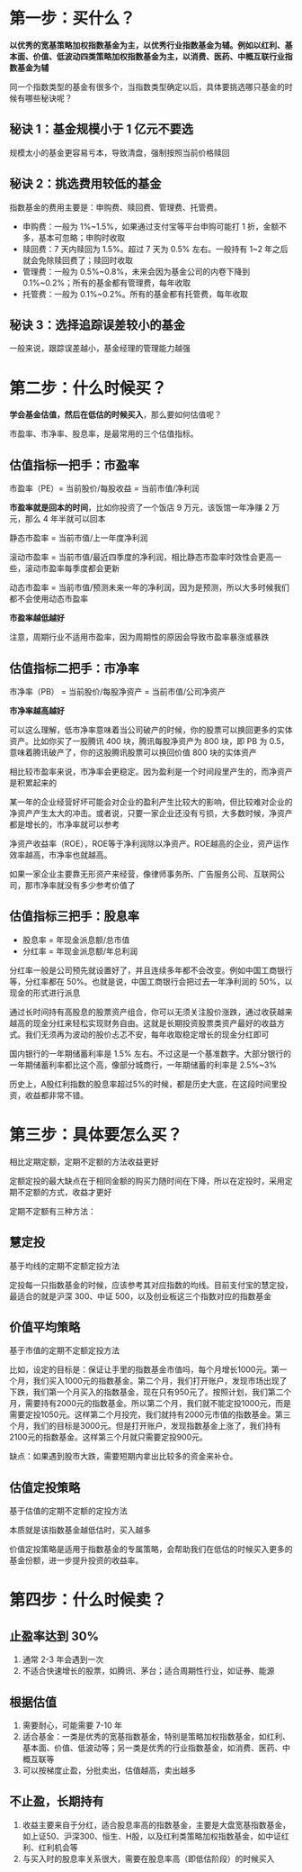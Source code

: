 # 第一步：买什么？
**以优秀的宽基策略加权指数基金为主，以优秀行业指数基金为辅。例如以红利、基本面、价值、低波动四类策略加权指数基金为主，以消费、医药、中概互联行业指数基金为辅**

同一个指数类型的基金有很多个，当指数类型确定以后，具体要挑选哪只基金的时候有哪些秘诀呢？

## 秘诀 1：基金规模小于 1 亿元不要选
规模太小的基金更容易亏本，导致清盘，强制按照当前价格赎回
## 秘诀 2：挑选费用较低的基金
指数基金的费用主要是：申购费、赎回费、管理费、托管费。

+ 申购费：一般为 1%~1.5%，如果通过支付宝等平台申购可能打 1 折，金额不多，基本可忽略；申购时收取
+ 赎回费：7 天内赎回为 1.5%。超过 7 天为 0.5% 左右。一般持有 1~2 年之后就会免除赎回费了；赎回时收取
+ 管理费：一般为 0.5%~0.8%，未来会因为基金公司的内卷下降到 0.1%~0.2%；所有的基金都有管理费，每年收取
+ 托管费：一般为 0.1%~0.2%。所有的基金都有托管费，每年收取

## 秘诀 3：选择追踪误差较小的基金
一般来说，跟踪误差越小，基金经理的管理能力越强

# 第二步：什么时候买？
**学会基金估值，然后在低估的时候买入**，那么要如何估值呢？

市盈率、市净率、股息率，是最常用的三个估值指标。

## 估值指标一把手：市盈率
市盈率（PE）= 当前股价/每股收益 = 当前市值/净利润

**市盈率就是回本的时间**，比如你投资了一个饭店 9 万元，该饭馆一年净赚 2 万元，那么 4 年半就可以回本

静态市盈率 = 当前市值/上一年度净利润

滚动市盈率 = 当前市值/最近四季度的净利润，相比静态市盈率时效性会更高一些，滚动市盈率每季度都会更新

动态市盈率 = 当前市值/预测未来一年的净利润，因为是预测，所以大多时候我们都不会使用动态市盈率

**市盈率越低越好**

注意，周期行业不适用市盈率，因为周期性的原因会导致市盈率暴涨或暴跌

## 估值指标二把手：市净率
市净率（PB） = 当前股价/每股净资产 = 当前市值/公司净资产

**市净率越高越好**

可以这么理解，低市净率意味着当公司破产的时候，你的股票可以换回更多的实体资产。比如你买了一股腾讯 400 块，腾讯每股净资产为 800 块，即 PB 为 0.5，意味着腾讯破产了，你的这股腾讯股票可以换回价值 800 块的实体资产

相比较市盈率来说，市净率会更稳定。因为盈利是一个时间段里产生的，而净资产是积累起来的

某一年的企业经营好坏可能会对企业的盈利产生比较大的影响，但比较难对企业的净资产产生太大的冲击。或者说，只要一家企业还没有亏损，大多数时候，净资产都是增长的，市净率就可以参考

净资产收益率（ROE），ROE等于净利润除以净资产。ROE越高的企业，资产运作效率越高，市净率也就越高。

如果一家企业主要靠无形资产来经营，像律师事务所、广告服务公司、互联网公司，那市净率就没有多少参考价值了

## 估值指标三把手：股息率
+ 股息率 = 年现金派息额/总市值
+ 分红率 = 年现金派息额/年总利润

分红率一般是公司预先就设置好了，并且连续多年都不会改变。例如中国工商银行等，分红率都在 50%。也就是说，中国工商银行会把过去一年净利润的 50%，以现金的形式进行派息

通过长时间持有高股息的股票资产组合，你可以无须关注股价涨跌，通过收获越来越高的现金分红来轻松实现财务自由。这就是长期投资股票类资产最好的收益方式。我们无须再为波动的股价忐忑不安，每年收取稳定增长的现金分红即可

国内银行的一年期储蓄利率是 1.5% 左右。不过这是一个基准数字。大部分银行的一年期储蓄利率都比这个高，像部分城商行，一年期储蓄的利率是 2.5%~3%

历史上，A股红利指数的股息率超过5%的时候，都是历史大底，在这段时间里投资，收益都非常不错。

# 第三步：具体要怎么买？
相比定期定额，定期不定额的方法收益更好

定额定投的最大缺点在于相同金额的购买力随时间在下降，所以在定投时，采用定期不定额的方式，收益才更好

定期不定额有三种方法：

## 慧定投
基于均线的定期不定额定投方法

定投每一只指数基金的时候，应该参考其对应指数的均线。目前支付宝的慧定投，最适合的就是沪深 300、中证 500，以及创业板这三个指数对应的指数基金

## 价值平均策略
基于市值的定期不定额定投方法

比如，设定的目标是：保证让手里的指数基金市值吗，每个月增长1000元。第一个月，我们买入1000元的指数基金。第二个月，我们打开账户，发现市场出现了下跌，我们第一个月买入的指数基金，现在只有950元了。按照计划，我们第二个月，需要持有2000元的指数基金。所以第二个月，我们就不能定投1000元，而是需要定投1050元。这样第二个月投完，我们就持有2000元市值的指数基金。第三个月，我们的目标是3000元。但是打开账户，发现指数基金上涨了，我们持有2100元的指数基金。这样第三个月就只需要定投900元。

缺点：如果遇到股市大跌，需要短期内拿出比较多的资金来补仓。

## 估值定投策略
基于估值的定期不定额的定投方法

本质就是该指数基金越低估时，买入越多

价值定投策略是适用于指数基金的专属策略，会帮助我们在低估的时候买入更多的基金份额，进一步提升投资的收益率。


# 第四步：什么时候卖？
## 止盈率达到 30%
1. 通常 2-3 年会遇到一次
2. 不适合快速增长的股票，如腾讯、茅台；适合周期性行业，如证券、能源

## 根据估值
1. 需要耐心，可能需要 7-10 年
2. 适合基金：一类是优秀的宽基指数基金，特别是策略加权指数基金，如红利、基本面、价值、低波动等；另一类是优秀的行业指数基金，如消费、医药、中概互联等
3. 可以按梯度止盈，分批卖出，估值越高，卖出越多

## 不止盈，长期持有
1. 收益主要来自于分红，适合股息率高的指数基金，主要是大盘宽基指数基金，如上证50、沪深300、恒生、H股，以及红利类策略加权指数基金，如中证红利、红利机会等
2. 与买入时的股息率关系很大，需要在股息率高（即低估阶段）的时候买入